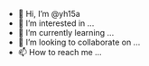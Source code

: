 - 👋 Hi, I’m @yh15a
- 👀 I’m interested in ...
- 🌱 I’m currently learning ...
- 💞️ I’m looking to collaborate on ...
- 📫 How to reach me ...

<!---
yh15a/yh15a is a ✨ special ✨ repository because its `README.md` (this file) appears on your GitHub profile.
You can click the Preview link to take a look at your changes.
--->
